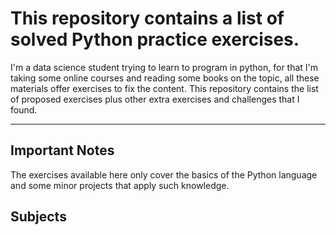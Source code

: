 # This repository contains a list of solved Python practice exercises.


I'm a data science student trying to learn to program in python, for that I'm taking some online courses and reading some books on the topic, all these materials offer exercises to fix the content.
This repository contains the list of proposed exercises plus other extra exercises and challenges that I found.

---

## Important Notes

The exercises available here only cover the basics of the Python language and some minor projects that apply such knowledge.

## Subjects

